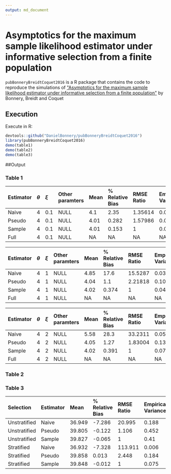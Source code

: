 ```yaml
---
output: md_document
---
```



# Asymptotics for the maximum sample likelihood estimator under informative selection from a finite population

`pubBonneryBreidtCoquet2016` is a R package that contains the code to reproduce the simulations of ["Asymptotics for the maximum sample likelihood estimator under informative selection from a finite population"](http://www.e-publications.org/ims/submission/BEJ/user/submissionFile/23537?confirm=3b2ff5b3) by Bonnery, Breidt and Coquet

## Execution
Execute in R:

```r
devtools::github("DanielBonnery/pubBonneryBreidtCoquet2016")
library(pubBonneryBreidtCoquet2016)
demo(table1)
demo(table2)
demo(table3)
```

##Output



                                                                                                
### Table 1


|Estimator |$\theta$ |$\xi$ |Other paramters |Mean |% Relative Bias |RMSE Ratio |Empirical Variance |Asymptotic Variance |
|:---------|:--------|:-----|:---------------|:----|:---------------|:----------|:------------------|:-------------------|
|Naive     |4        |0.1   |NULL            |4.1  |2.35            |1.35614    |0.0176681          |NA                  |
|Pseudo    |4        |0.1   |NULL            |4.01 |0.282           |1.57986    |0.0312076          |NA                  |
|Sample    |4        |0.1   |NULL            |4.01 |0.153           |1          |0.0197967          |0.0197794           |
|Full      |4        |0.1   |NULL            |NA   |NA              |NA         |NA                 |NA                  |



|Estimator |$\theta$ |$\xi$ |Other paramters |Mean |% Relative Bias |RMSE Ratio |Empirical Variance |Asymptotic Variance |
|:---------|:--------|:-----|:---------------|:----|:---------------|:----------|:------------------|:-------------------|
|Naive     |4        |1     |NULL            |4.85 |17.6            |15.5287    |0.031158           |NA                  |
|Pseudo    |4        |1     |NULL            |4.04 |1.1             |2.21818    |0.106808           |NA                  |
|Sample    |4        |1     |NULL            |4.02 |0.374           |1          |0.0488144          |0.0429614           |
|Full      |4        |1     |NULL            |NA   |NA              |NA         |NA                 |NA                  |



|Estimator |$\theta$ |$\xi$ |Other paramters |Mean |% Relative Bias |RMSE Ratio |Empirical Variance |Asymptotic Variance |
|:---------|:--------|:-----|:---------------|:----|:---------------|:----------|:------------------|:-------------------|
|Naive     |4        |2     |NULL            |5.58 |28.3            |33.2311    |0.0545275          |NA                  |
|Pseudo    |4        |2     |NULL            |4.05 |1.27            |1.83004    |0.137634           |NA                  |
|Sample    |4        |2     |NULL            |4.02 |0.391           |1          |0.0764089          |0.100191            |
|Full      |4        |2     |NULL            |NA   |NA              |NA         |NA                 |NA                  |

### Table 2




### Table 3


|Selection    |Estimator |Mean   |% Relative Bias |RMSE Ratio |Empirical Variance |Average Estimated Variance |Variance Ratio |
|:------------|:---------|:------|:---------------|:----------|:------------------|:--------------------------|:--------------|
|Unstratified |Naive     |36.949 |-7.286          |20.995     |0.188              |0.186                      |0.989          |
|Unstratified |Pseudo    |39.805 |-0.122          |1.106      |0.452              |0.419                      |0.926          |
|Unstratified |Sample    |39.827 |-0.065          |1          |0.41               |0.388                      |0.945          |
|Stratified   |Naive     |36.932 |-7.328          |113.911    |0.006              |0.188                      |30.271         |
|Stratified   |Pseudo    |39.858 |0.013           |2.448      |0.184              |0.169                      |0.923          |
|Stratified   |Sample    |39.848 |-0.012          |1          |0.075              |0.066                      |0.886          |
